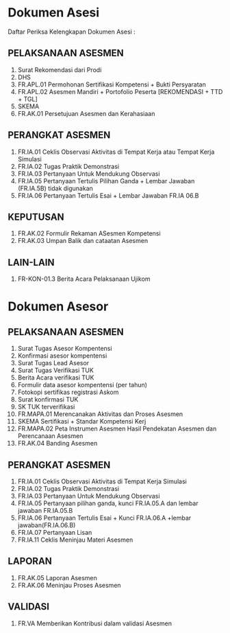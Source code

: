 # Dokumen Asesi
Daftar Periksa Kelengkapan Dokumen Asesi :
## PELAKSANAAN ASESMEN

1. Surat Rekomendasi dari Prodi
2. DHS
3. FR.APL.01 Permohonan Sertifikasi Kompetensi + Bukti Persyaratan
4. FR.APL.02 Asesmen Mandiri + Portofolio Peserta [REKOMENDASI + TTD + TGL]
5. SKEMA
6. FR.AK.01 Persetujuan Asesmen dan Kerahasiaan

## PERANGKAT ASESMEN

1. FR.IA.01 Ceklis Observasi Aktivitas di Tempat Kerja atau Tempat Kerja Simulasi
2. FR.IA.02 Tugas Praktik Demonstrasi
3. FR.IA.03 Pertanyaan Untuk Mendukung Observasi
4. FR.IA.05 Pertanyaan Tertulis Pilihan Ganda + Lembar Jawaban (FR.IA.5B) tidak digunakan
5. FR.IA.06 Pertanyaan Tertulis Esai + Lembar Jawaban FR.IA 06.B

## KEPUTUSAN

1. FR.AK.02 Formulir Rekaman ASesmen Kompetensi
2. FR.AK.03 Umpan Balik dan cataatan Asesmen

## LAIN-LAIN

1. FR-KON-01.3 Berita Acara Pelaksanaan Ujikom

# Dokumen Asesor

## PELAKSANAAN ASESMEN

1. Surat Tugas Asesor Kompentensi
2. Konfirmasi asesor kompentensi
3. Surat Tugas Lead Asesor
4. Surat Tugas Verifikasi TUK
5. Berita Acara verifikasi TUK
6. Formulir data asesor kompentensi (per tahun)
7. Fotokopi sertifikas registrasi Askom
8. Surat konfirmasi TUK
9. SK TUK terverifikasi
10. FR.MAPA.01 Merencanakan Aktivitas dan Proses Asesmen
11. SKEMA Sertifikasi + Standar Kompetensi Kerj
12. FR.MAPA.02 Peta Instrumen Asesmen Hasil Pendekatan Asesmen dan Perencanaan Asesmen
13. FR.AK.04 Banding Asesmen

## PERANGKAT ASESMEN

1. FR.IA.01 Ceklis Observasi Aktivitas di Tempat Kerja Simulasi
2. FR.IA.02 Tugas Praktik Demonstrasi
3. FR.IA.03 Pertanyaan Untuk Mendukung Observasi
4. FR.IA.05 Pertanyaan pilihan ganda, kunci FR.IA.05.A dan lembar jawaban FR.IA.05.B
5. FR.IA.06 Pertanyaan Tertulis Esai + Kunci FR.IA.06.A +lembar jawaban(FR.IA.06.B)
6. FR.IA.07 Pertanyaan Lisan
7. FR.IA.11 Ceklis Meninjau Materi Asesmen

## LAPORAN

1. FR.AK.05 Laporan Asesmen
2. FR.AK.06 Meninjau Proses Asesmen

## VALIDASI

1. FR.VA Memberikan Kontribusi dalam validasi Asesmen
